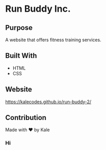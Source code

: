 # Run Buddy Inc.

## Purpose
A website that offers fitness training services.

## Built With
* HTML
* CSS

## Website
https://kalecodes.github.io/run-buddy-2/

## Contribution
Made with ❤️ by Kale

### Hi